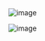 ##

![image](https://github.com/anuj6263/Social_Media/assets/98329803/221f71f5-feda-4b5f-b934-3280456350b3)


![image](https://github.com/anuj6263/Social_Media/assets/98329803/ab91f77c-457d-495d-a333-e6320f97ba7a)
